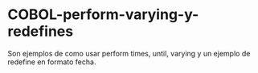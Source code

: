# COBOL-perform-varying-y-redefines
Son ejemplos de como usar perform times, until, varying y un ejemplo de redefine en formato fecha.
